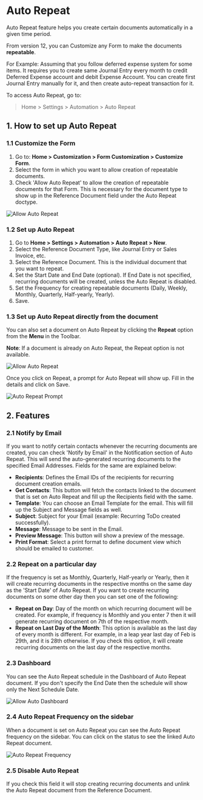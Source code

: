 <!-- add-breadcrumbs -->
# Auto Repeat

Auto Repeat feature helps you create certain documents automatically in a given time period.

From version 12, you can Customize any Form to make the documents **repeatable**.

For Example: Assuming that you follow deferred expense system for some items. It requires you to create same Journal Entry every month to credit Deferred Expense account and debit Expense Account. You can create first Journal Entry manually for it, and then create auto-repeat transaction for it.

To access Auto Repeat, go to:
> Home > Settings > Automation > Auto Repeat

## 1. How to set up Auto Repeat

### 1.1 Customize the Form
1. Go to: **Home > Customization > Form Customization > Customize Form**.
2. Select the form in which you want to allow creation of repeatable documents.
3. Check 'Allow Auto Repeat' to allow the creation of repeatable documents for that Form. This is necessary for the document type to show up in the Reference Document field under the Auto Repeat doctype.

  <img class="screenshot" alt="Allow Auto Repeat" src="/docs/assets/img/automation/allow-auto-repeat.png">

### 1.2 Set up Auto Repeat
1. Go to **Home > Settings > Automation > Auto Repeat > New**.
2. Select the Reference Document Type, like Journal Entry or Sales Invoice, etc.
3. Select the Reference Document. This is the individual document that you want to repeat.
4. Set the Start Date and End Date (optional).
   If End Date is not specified, recurring documents will be created, unless the Auto Repeat is disabled.
5. Set the Frequency for creating repeatable documents
   (Daily, Weekly, Monthly, Quarterly, Half-yearly, Yearly).
6. Save.

### 1.3 Set up Auto Repeat directly from the document
You can also set a document on Auto Repeat by clicking the **Repeat** option from the **Menu** in the Toolbar.

**Note**: If a document is already on Auto Repeat, the Repeat option is not available.

<img class="screenshot" alt="Allow Auto Repeat" src="/docs/assets/img/automation/repeat-option.png">

Once you click on Repeat, a prompt for Auto Repeat will show up. Fill in the details and click on Save.

<img class="screenshot" alt="Auto Repeat Prompt" src="/docs/assets/img/automation/auto-repeat-prompt.png">

## 2. Features

### 2.1 Notify by Email
If you want to notify certain contacts whenever the recurring documents are created, you can check 'Notify by Email' in the Notification section of Auto Repeat. This will send the auto-generated recurring documents to the specified Email Addresses. Fields for the same are explained below:

- **Recipients**: Defines the Email IDs of the recipients for recurring document creation emails.
- **Get Contacts**: This button will fetch the contacts linked to the document that is set on Auto Repeat and fill up the Recipients field with the same.
- **Template**: You can choose an Email Template for the email. This will fill up the Subject and Message fields as well.
- **Subject**: Subject for your Email (example: Recurring ToDo created successfully).
- **Message**: Message to be sent in the Email.
- **Preview Message**: This button will show a preview of the message.
- **Print Format**: Select a print format to define document view which should be emailed to customer.

### 2.2 Repeat on a particular day
If the frequency is set as Monthly, Quarterly, Half-yearly or Yearly, then it will create recurring documents in the respective months on the same day as the 'Start Date' of Auto Repeat. If you want to create recurring documents on some other day then you can set one of the following:

- **Repeat on Day**: Day of the month on which recurring document will be created. For example, if frequency is Monthly and you enter 7 then it will generate recurring document on 7th of the respective month.
- **Repeat on Last Day of the Month**: This option is available as the last day of every month is different. For example, in a leap year last day of Feb is 29th, and it is 28th otherwise. If you check this option, it will create recurring documents on the last day of the respective months.

### 2.3 Dashboard
You can see the Auto Repeat schedule in the Dashboard of Auto Repeat document. If you don't specify the End Date then the schedule will show only the Next Schedule Date.

<img class="screenshot" alt="Allow Auto Dashboard" src="/docs/assets/img/automation/auto-repeat-dashboard.png">

### 2.4 Auto Repeat Frequency on the sidebar
When a document is set on Auto Repeat you can see the Auto Repeat frequency on the sidebar.
You can click on the status to see the linked Auto Repeat document.

<img class="screenshot" alt="Auto Repeat Frequency" src="/docs/assets/img/automation/auto-repeat-frequency.png">

### 2.5 Disable Auto Repeat
If you check this field it will stop creating recurring documents and unlink the Auto Repeat document from the Reference Document.
